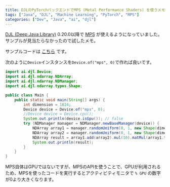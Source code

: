 ```yaml
---
title: DJLのPyTorchバックエンドでMPS (Metal Performance Shaders) を使うメモ
tags: ["Java", "DJL", "Machine Learning", "PyTorch", "MPS"]
categories: ["Dev", "Java", "ai", "djl"]
---
```

[DJL (Deep Java Library)](https://github.com/deepjavalibrary/djl) 0.20.0以降で [MPS](https://developer.apple.com/metal/pytorch/) が使えるようになっていました。
サンプルが見当たらなかったので試したメモ。

サンプルコードは [こちら](https://github.com/making/hello-djl-pytorch) です。

次のように`Device`インスタンスを`Device.of("mps", 0)`で作れば良いです。 

```java
import ai.djl.Device;
import ai.djl.ndarray.NDArray;
import ai.djl.ndarray.NDManager;
import ai.djl.ndarray.types.Shape;

public class Main {
	public static void main(String[] args) {
		int dimension = 1024;
		Device device = Device.of("mps", 0);
		//Device device = Device.cpu();
		System.out.println(device.isGpu()); // false
		try (NDManager manager = NDManager.newBaseManager(device)) {
			NDArray array1 = manager.randomUniform(0, 1, new Shape(dimension, dimension));
			NDArray array2 = manager.randomUniform(0, 1, new Shape(dimension, dimension));
			NDArray result = array1.add(array2).mul(10).matMul(array1.transpose()).div(5);
			System.out.println(result);
		}
	}
}
```


MPS自体はGPUではないですが、MPSのAPIを使うことで、GPUが利用されるため、MPSを使ったコードを実行するとアクティビティモニタで `% GPU` の数字が0より大きくなります。